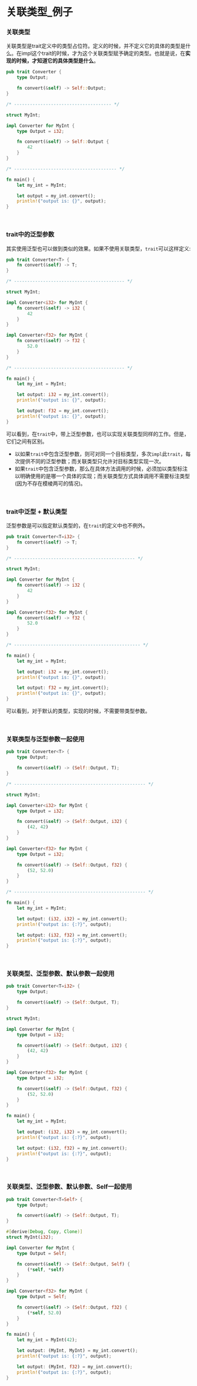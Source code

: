 # 关联类型_例子

### 关联类型

关联类型是trait定义中的类型占位符。定义的时候，并不定义它的具体的类型是什么。在impl这个trait的时候，才为这个关联类型赋予确定的类型。也就是说，在**实现的时候，才知道它的具体类型是什么**。

```rust
pub trait Converter {
    type Output;

    fn convert(&self) -> Self::Output;
}

/* ------------------------------------- */

struct MyInt;

impl Converter for MyInt {
    type Output = i32;

    fn convert(&self) -> Self::Output {
        42
    }
}

/* --------------------------------------- */

fn main() {
    let my_int = MyInt;

    let output = my_int.convert();
    println!("output is: {}", output);
}
```

&nbsp;
&nbsp;

### trait中的泛型参数

其实使用泛型也可以做到类似的效果。如果不使用关联类型，`trait`可以这样定义:

```rust
pub trait Converter<T> {
    fn convert(&self) -> T;
}

/* ------------------------------------------ */

struct MyInt;

impl Converter<i32> for MyInt {
    fn convert(&self) -> i32 {
        42
    }
}

impl Converter<f32> for MyInt {
    fn convert(&self) -> f32 {
        52.0
    }
}

/* ------------------------------------------ */

fn main() {
    let my_int = MyInt;

    let output: i32 = my_int.convert();
    println!("output is: {}", output);

    let output: f32 = my_int.convert();
    println!("output is: {}", output);
}
```

可以看到，在`trait`中，带上泛型参数，也可以实现关联类型同样的工作。但是，它们之间有区别。

* 以如果`trait`中包含泛型参数，则可对同一个目标类型，多次`impl`此`trait`，每次提供不同的泛型参数；而关联类型只允许对目标类型实现一次。
* 如果`trait`中包含泛型参数，那么在具体方法调用的时候，必须加以类型标注以明确使用的是哪一个具体的实现；而关联类型方式具体调用不需要标注类型(因为不存在模棱两可的情况)。

&nbsp;
&nbsp;

### trait中泛型 + 默认类型

泛型参数是可以指定默认类型的，在`trait`的定义中也不例外。

```rust
pub trait Converter<T=i32> {
    fn convert(&self) -> T;
}

/* ---------------------------------------------- */

struct MyInt;

impl Converter for MyInt {
    fn convert(&self) -> i32 {
        42
    }
}

impl Converter<f32> for MyInt {
    fn convert(&self) -> f32 {
        52.0
    }
}

/* ------------------------------------------------ */

fn main() {
    let my_int = MyInt;

    let output: i32 = my_int.convert();
    println!("output is: {}", output);

    let output: f32 = my_int.convert();
    println!("output is: {}", output);
}
```

可以看到，对于默认的类型，实现的时候，不需要带类型参数。

&nbsp;
&nbsp;

### 关联类型与泛型参数一起使用

```rust
pub trait Converter<T> {
    type Output;

    fn convert(&self) -> (Self::Output, T);
}

/* -------------------------------------------------- */

struct MyInt;

impl Converter<i32> for MyInt {
    type Output = i32;

    fn convert(&self) -> (Self::Output, i32) {
        (42, 42)
    }
}

impl Converter<f32> for MyInt {
    type Output = i32;

    fn convert(&self) -> (Self::Output, f32) {
        (52, 52.0)
    }
}

/* -------------------------------------------------- */

fn main() {
    let my_int = MyInt;

    let output: (i32, i32) = my_int.convert();
    println!("output is: {:?}", output);

    let output: (i32, f32) = my_int.convert();
    println!("output is: {:?}", output);
}
```

&nbsp;
&nbsp;

### 关联类型、泛型参数、默认参数一起使用

```rust
pub trait Converter<T=i32> {
    type Output;

    fn convert(&self) -> (Self::Output, T);
}

struct MyInt;

impl Converter for MyInt {
    type Output = i32;

    fn convert(&self) -> (Self::Output, i32) {
        (42, 42)
    }
}

impl Converter<f32> for MyInt {
    type Output = i32;

    fn convert(&self) -> (Self::Output, f32) {
        (52, 52.0)
    }
}

fn main() {
    let my_int = MyInt;

    let output: (i32, i32) = my_int.convert();
    println!("output is: {:?}", output);

    let output: (i32, f32) = my_int.convert();
    println!("output is: {:?}", output);
}
```

&nbsp;
&nbsp;

### 关联类型、泛型参数、默认参数、Self一起使用

```rust
pub trait Converter<T=Self> {
    type Output;

    fn convert(&self) -> (Self::Output, T);
}

#[derive(Debug, Copy, Clone)]
struct MyInt(i32);

impl Converter for MyInt {
    type Output = Self;

    fn convert(&self) -> (Self::Output, Self) {
        (*self, *self)
    }
}

impl Converter<f32> for MyInt {
    type Output = Self;

    fn convert(&self) -> (Self::Output, f32) {
        (*self, 52.0)
    }
}

fn main() {
    let my_int = MyInt(42);

    let output: (MyInt, MyInt) = my_int.convert();
    println!("output is: {:?}", output);

    let output: (MyInt, f32) = my_int.convert();
    println!("output is: {:?}", output);
}
```
